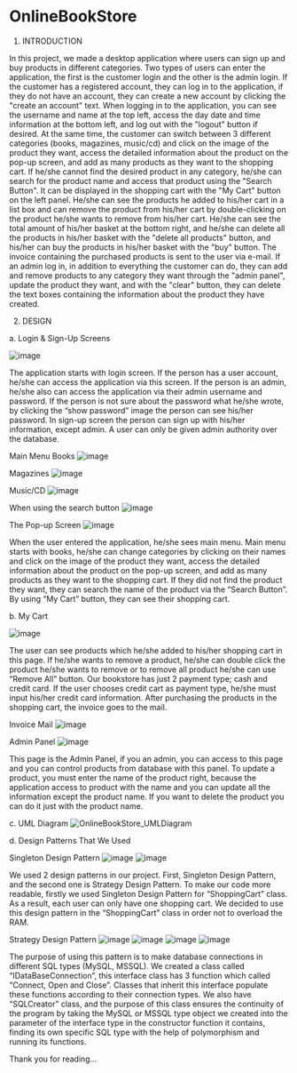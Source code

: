 # OnlineBookStore
 
 1. INTRODUCTION
 
In this project, we made a desktop application where users can sign up and buy products in
different categories. Two types of users can enter the application, the first is the customer login
and the other is the admin login. If the customer has a registered account, they can log in to the
application, if they do not have an account, they can create a new account by clicking the
"create an account" text. When logging in to the application, you can see the username and
name at the top left, access the day date and time information at the bottom left, and log out
with the "logout" button if desired. At the same time, the customer can switch between 3
different categories (books, magazines, music/cd) and click on the image of the product they
want, access the detailed information about the product on the pop-up screen, and add as many
products as they want to the shopping cart. If he/she cannot find the desired product in any
category, he/she can search for the product name and access that product using the "Search
Button". It can be displayed in the shopping cart with the "My Cart" button on the left panel.
He/she can see the products he added to his/her cart in a list box and can remove the product
from his/her cart by double-clicking on the product he/she wants to remove from his/her cart.
He/she can see the total amount of his/her basket at the bottom right, and he/she can delete all
the products in his/her basket with the "delete all products" button, and his/her can buy the
products in his/her basket with the "buy" button. The invoice containing the purchased products
is sent to the user via e-mail. If an admin log in, in addition to everything the customer can do,
they can add and remove products to any category they want through the "admin panel", update
the product they want, and with the "clear" button, they can delete the text boxes containing
the information about the product they have created.

2. DESIGN

a. Login & Sign-Up Screens

![image](https://user-images.githubusercontent.com/93661411/140268351-db04c1a1-d1a6-485d-95f3-9207397bc06c.png)

The application starts with login screen. If the person has a user account, he/she can access the
application via this screen. If the person is an admin, he/she also can access the application via
their admin username and password. If the person is not sure about the password what he/she
wrote, by clicking the “show password” image the person can see his/her password. In sign-up
screen the person can sign up with his/her information, except admin. A user can only be given
admin authority over the database.

Main Menu
Books
![image](https://user-images.githubusercontent.com/93661411/140268412-e4df2424-72f2-4e69-9790-8408f3bba49f.png)

Magazines
![image](https://user-images.githubusercontent.com/93661411/140268423-bfa743fb-b433-4457-b1d7-fdb3b8b55773.png)

Music/CD
![image](https://user-images.githubusercontent.com/93661411/140268517-a7af58eb-a2f1-4281-9482-38bfc3e64188.png)

When using the search button
![image](https://user-images.githubusercontent.com/93661411/140268540-267b24dc-d876-4549-a1a3-a057ef390f90.png)

The Pop-up Screen
![image](https://user-images.githubusercontent.com/93661411/140268561-1941ada3-c800-40a9-ad9e-96bc50ab38f8.png)


When the user entered the application, he/she sees main menu. Main menu starts with books,
he/she can change categories by clicking on their names and click on the image of the product
they want, access the detailed information about the product on the pop-up screen, and add as
many products as they want to the shopping cart. If they did not find the product they want,
they can search the name of the product via the “Search Button”. By using “My Cart” button,
they can see their shopping cart. 

b. My Cart

![image](https://user-images.githubusercontent.com/93661411/140268603-8444e449-9256-4007-a4e2-91c9eb93d731.png)

The user can see products which he/she added to his/her shopping cart in this page. If
he/she wants to remove a product, he/she can double click the product he/she wants to
remove or to remove all product he/she can use “Remove All” button. Our bookstore
has just 2 payment type; cash and credit card. If the user chooses credit cart as payment
type, he/she must input his/her credit card information. After purchasing the products
in the shopping cart, the invoice goes to the mail.

Invoice Mail
![image](https://user-images.githubusercontent.com/93661411/140268622-5d3177de-7335-4daa-830e-6bee8c717442.png)

Admin Panel
![image](https://user-images.githubusercontent.com/93661411/140268662-511f0923-e124-47b1-91a4-a15b99a3b2e9.png)

This page is the Admin Panel, if you an admin, you can access to this page and you can
control products from database with this panel. To update a product, you must enter the
name of the product right, because the application access to product with the name and 
you can update all the information except the product name. If you want to delete the
product you can do it just with the product name.


c. UML Diagram
![OnlineBookStore_UMLDiagram](https://user-images.githubusercontent.com/93661411/140268728-99265448-4377-47b8-a250-a18d2dc68a1c.png)


d. Design Patterns That We Used

Singleton Design Pattern
![image](https://user-images.githubusercontent.com/93661411/140268766-e6515f5e-5ffc-40d4-b548-9fc489354d8b.png)
![image](https://user-images.githubusercontent.com/93661411/140268775-14d59eb4-9c6d-4eaa-8277-045103c68b32.png)

We used 2 design patterns in our project. First, Singleton Design Pattern, and the second
one is Strategy Design Pattern. To make our code more readable, firstly we used
Singleton Design Pattern for “ShoppingCart” class. As a result, each user can only have
one shopping cart. We decided to use this design pattern in the “ShoppingCart” class in
order not to overload the RAM.

Strategy Design Pattern
![image](https://user-images.githubusercontent.com/93661411/140268799-f9444283-0652-43f4-a4d4-8711f910e24b.png)
![image](https://user-images.githubusercontent.com/93661411/140268813-87bdeecf-b2d2-4195-b815-65e09a43b30f.png)
![image](https://user-images.githubusercontent.com/93661411/140268824-4003ca5f-e4b3-4483-a49a-35afc578bc4b.png)
![image](https://user-images.githubusercontent.com/93661411/140268836-5aba28c2-7bb9-409f-ba49-4d59b68b9e93.png)

The purpose of using this pattern is to make database connections in different SQL types
(MySQL, MSSQL). We created a class called “IDataBaseConnection”, this interface class has
3 function which called “Connect, Open and Close”. Classes that inherit this interface populate
these functions according to their connection types. We also have “SQLCreator” class, and the
purpose of this class ensures the continuity of the program by taking the MySQL or MSSQL
type object we created into the parameter of the interface type in the constructor function it
contains, finding its own specific SQL type with the help of polymorphism and running its
functions.

Thank you for reading...







